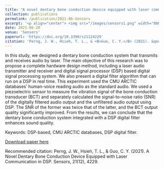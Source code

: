 ```yaml
---
title: "A novel dentary bone conduction device equipped with laser communication in DSP"
collection: publications
permalink: /publication/2021-06-Sensors
excerpt: '<p align="center"> <img src="/images/sensors1.png" width="800" height="600"> </p>'
date: 2021-06-20
venue: 'Sensors'
paperurl: 'https://doi.org/10.3390/s21124229'
citation: 'Perng, J. W., Hsieh, T. L., & <B>Guo, C. Y.</B> (2021). &qout;A Novel Dentary Bone Conduction Device Equipped with Laser Communication in DSP.&qout; <i>Sensors</i>, 21(12), 4229. <B>(Co-first author)</B><br>'
---
```

In this study, we designed a dentary bone conduction system that transmits and receives audio by laser. The main objective of this research was to propose a complete hardware design method, including a laser audio transmitter and receiver and digital signal processor (DSP) based digital signal processing system. We also present a digital filter algorithm that can run on a DSP in real time. This experiment used the CMU ARCTIC databases’ human-voice reading audio as the standard audio. We used a piezoelectric sensor to measure the vibration signal of the bone conduction transducer (BCT) and separately calculated the signal-to-noise ratio (SNR) of the digitally filtered audio output and the unfiltered audio output using DSP. The SNR of the former was twice that of the latter, and the BCT output quality significantly improved. From the results, we can conclude that the dentary bone conduction system integrated with a DSP digital filter enhances sound quality.

Keywords: DSP-based, CMU ARCTIC databases, DSP digital filter.

[Download paper here](https://doi.org/10.3390/s21124229)

Recommended citation: Perng, J. W., Hsieh, T. L., & Guo, C. Y. (2021). A Novel Dentary Bone Conduction Device Equipped with Laser Communication in DSP. Sensors, 21(12), 4229.
